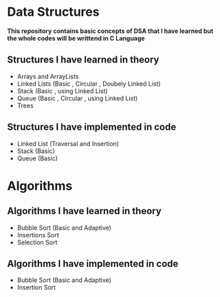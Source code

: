 # Data Structures
**This repository contains basic concepts of DSA that I have learned but the whole codes will be writtend in C Language**

## Structures I have learned in theory

- Arrays and ArrayLists
- Linked Lists (Basic , Circular , Doubely Linked List)
- Stack (Basic , using Linked List)
- Queue (Basic , Circular , using Linked List)
- Trees

## Structures I have implemented in code

- Linked List (Traversal and Insertion)
- Stack (Basic)
- Queue (Basic)

##
# Algorithms

## Algorithms I have learned in theory

- Bubble Sort (Basic and Adaptive)
- Insertions Sort
- Selection Sort

## Algorithms I have implemented in code

- Bubble Sort (Basic and Adaptive)
- Insertion Sort